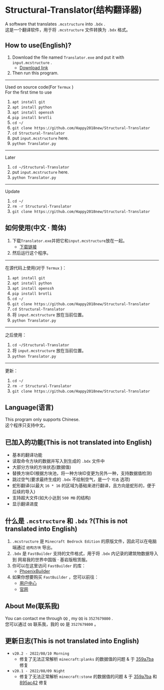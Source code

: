 # Structural-Translator(结构翻译器)
A software that translates `.mcstructure` into `.bdx` .<br>
这是一个翻译软件，用于将 `.mcstructure` 文件转换为 `.bdx` 格式。

## How to use(English)?
1. Download the file named `Translator.exe` and put it with `input.mcstructure` .
   - [Download link](https://github.com/Happy2018new/Structural-Translator/raw/main/Translator.exe)
2. Then run this program.
***
Used on source code(For `Termux` )<br>
For the first time to use<br>
1. `apt install git`
2. `apt install python`
3. `apt install openssh`
4. `pip install brotli`
5. `cd ~/`
6. `git clone https://github.com/Happy2018new/Structural-Translator`
7. `cd Structural-Translator`
8. put `input.mcstructure` here.
9. `python Translator.py`
***
Later<br>
1. `cd ~/Structural-Translator`
2. put `input.mcstructure` here.
3. `python Translator.py`
***
Update<br>
1. `cd ~/`
2. `rm -r Structural-Translator`
3. `git clone https://github.com/Happy2018new/Structural-Translator`
## 如何使用(中文 · 简体)
1. 下载`Translator.exe`并把它和`input.mcstructure`放在一起。
   - [下载链接](https://github.com/Happy2018new/Structural-Translator/raw/main/Translator.exe)
2. 然后运行这个程序。
***
在源代码上使用(对于 `Termux` )：<br>
1. `apt install git`
2. `apt install python`
3. `apt install openssh`
4. `pip install brotli`
5. `cd ~/`
6. `git clone https://github.com/Happy2018new/Structural-Translator`
7. `cd Structural-Translator`
8. 将 `input.mcstructure` 放在当前位置。
9. `python Translator.py`
***
之后使用：<br>
1. `cd ~/Structural-Translator`
2. 将 `input.mcstructure` 放在当前位置。
3. `python Translator.py`
***
更新：<br>
1. `cd ~/`
2. `rm -r Structural-Translator`
3. `git clone https://github.com/Happy2018new/Structural-Translator`
## Language(语言)
This program only supports Chinese.<br>
这个程序只支持中文。
## 已加入的功能(This is not translated into English)
- 基本的翻译功能
- 读取命令方块的数据并写入到生成的 `.bdx` 文件中
- 大部分方块的方块状态(数据值)
- 替换方块ID(根据方块池，将一种方块ID变更为另外一种，支持数据值检测)
- 跳过空气(要求最终生成的 `.bdx` 不绘制空气，是一个 `可选` 选项)
- 蛇形翻译(以最大 `16 * 16` 的区域为基础来进行翻译，且方向是蛇形的，便于后续的导入)
- 支持超大文件(如大小达到 `500 MB` 的结构)
- 显示翻译进度
## 什么是 `.mcstructure` 和 `.bdx` ?(This is not translated into English)
1. `.mcstructure` 是 `Minecraft Bedrock Edition` 的原版文件，因此可以在电脑端通过 `结构方块` 导出。
2. `.bdx` 是 `FastBuilder` 支持的文件格式，用于将 `.bdx` 内记录的建筑物数据导入到 网易我的世界中国版 · 基岩版租赁服。
3. 你可以在这里访问 `FastBuilder` 的库：
   - [PhoenixBuilder](https://github.com/LNSSPsd/PhoenixBuilder/)
4. 如果你想要购买 `FastBuilder` ，您可以前往：
   - [用户中心](https://uc.fastbuilder.pro/)
   - [官网](https://fastbuilder.pro/)
## About Me(联系我)
You can contact me through `QQ` , my `QQ` is `3527679800` .<br>
您可以通过 `QQ` 联系我，我的 `QQ` 是 `3527679800` 。
## 更新日志(This is not translated into English)
- `v20.2 - 2022/08/10 Morning`
  - 修复了无法正常解析 `minecraft:planks` 的数据值的问题 & 于 [359a7ba](https://github.com/Happy2018new/Structural-Translator/commit/359a7bacc32c9c479fc88600f03f740e6c3d0e27) 修复
- `v20.1 - 2022/08/09 Night`
  - 修复了无法正常解析 `minecraft:stone` 的数据值的问题 & 于 [359a7ba](https://github.com/Happy2018new/Structural-Translator/commit/359a7bacc32c9c479fc88600f03f740e6c3d0e27) 和 [895ac42](https://github.com/Happy2018new/Structural-Translator/commit/895ac4285c2ee1415236905a2017d9ddc06e82f2) 修复
